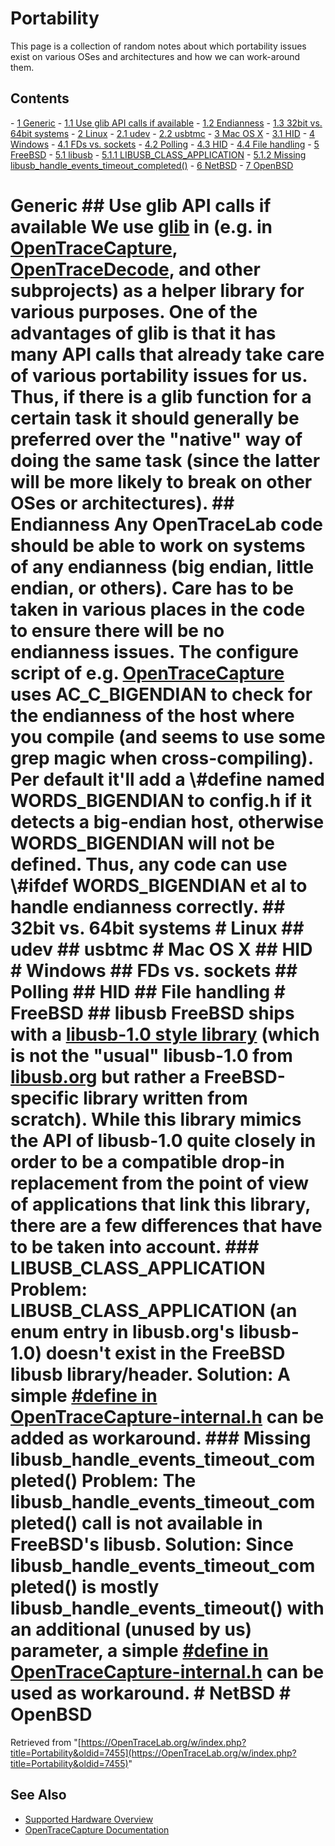# Portability

This page is a collection of random notes about which portability issues exist on various OSes and architectures and how we can work-around them. 
## Contents 
\- [1 Generic](Portability.html#Generic) \- [1.1 Use glib API calls if available](Portability.html#Use_glib_API_calls_if_available) \- [1.2 Endianness](Portability.html#Endianness) \- [1.3 32bit vs. 64bit systems](Portability.html#32bit_vs._64bit_systems) \- [2 Linux](Portability.html#Linux) \- [2.1 udev](Portability.html#udev) \- [2.2 usbtmc](Portability.html#usbtmc) \- [3 Mac OS X](Portability.html#Mac_OS_X) \- [3.1 HID](Portability.html#HID) \- [4 Windows](Portability.html#Windows) \- [4.1 FDs vs. sockets](Portability.html#FDs_vs._sockets) \- [4.2 Polling](Portability.html#Polling) \- [4.3 HID](Portability.html#HID_2) \- [4.4 File handling](Portability.html#File_handling) \- [5 FreeBSD](Portability.html#FreeBSD) \- [5.1 libusb](Portability.html#libusb) \- [5.1.1 LIBUSB_CLASS_APPLICATION](Portability.html#LIBUSB_CLASS_APPLICATION) \- [5.1.2 Missing libusb_handle_events_timeout_completed()](Portability.html#Missing_libusb_handle_events_timeout_completed()) \- [6 NetBSD](Portability.html#NetBSD) \- [7 OpenBSD](Portability.html#OpenBSD) 
# Generic ## Use glib API calls if available We use [glib](https://developer.gnome.org/glib/unstable/index.html) in (e.g. in [OpenTraceCapture](OpenTraceCapture.html "OpenTraceCapture"), [OpenTraceDecode](OpenTraceDecode.html "OpenTraceDecode"), and other subprojects) as a helper library for various purposes. One of the advantages of glib is that it has many API calls that already take care of various portability issues for us. Thus, if there is a glib function for a certain task it should generally be preferred over the "native" way of doing the same task (since the latter will be more likely to break on other OSes or architectures). ## Endianness Any OpenTraceLab code should be able to work on systems of any endianness (big endian, little endian, or others). Care has to be taken in various places in the code to ensure there will be no endianness issues. The **configure** script of e.g. [OpenTraceCapture](OpenTraceCapture.html "OpenTraceCapture") uses **AC_C_BIGENDIAN** to check for the endianness of the host where you compile (and seems to use some grep magic when cross-compiling). Per default it'll add a \\#define named WORDS_BIGENDIAN to config.h if it detects a big-endian host, otherwise WORDS_BIGENDIAN will not be defined. Thus, any code can use **\\#ifdef WORDS_BIGENDIAN** et al to handle endianness correctly. ## 32bit vs. 64bit systems # Linux ## udev ## usbtmc # Mac OS X ## HID # Windows ## FDs vs. sockets ## Polling ## HID ## File handling # FreeBSD ## libusb FreeBSD ships with a [libusb-1.0 style library](http://www.freebsd.org/cgi/man.cgi?query=libusb&sektion=3) (which is **not** the "usual" libusb-1.0 from [libusb.org](http://libusb.org) but rather a FreeBSD-specific library written from scratch). While this library mimics the API of libusb-1.0 quite closely in order to be a compatible drop-in replacement from the point of view of applications that link this library, there are a few differences that have to be taken into account. ### LIBUSB_CLASS_APPLICATION **Problem:** LIBUSB_CLASS_APPLICATION (an enum entry in libusb.org's libusb-1.0) doesn't exist in the FreeBSD libusb library/header. **Solution:** A simple [#define in OpenTraceCapture-internal.h](http://github.com/OpenTraceLab/?p=OpenTraceCapture.git;a=commitdiff;h=6bf4273ee8bb6477ba55e0540e370547bd804641) can be added as workaround. ### Missing libusb_handle_events_timeout_completed() **Problem:** The libusb_handle_events_timeout_completed() call is not available in FreeBSD's libusb. **Solution:** Since libusb_handle_events_timeout_completed() is mostly libusb_handle_events_timeout() with an additional (unused by us) parameter, a simple [#define in OpenTraceCapture-internal.h](http://github.com/OpenTraceLab/?p=OpenTraceCapture.git;a=commitdiff;h=6bf4273ee8bb6477ba55e0540e370547bd804641) can be used as workaround. # NetBSD # OpenBSD
Retrieved from "[https://OpenTraceLab.org/w/index.php?title=Portability&oldid=7455](https://OpenTraceLab.org/w/index.php?title=Portability&oldid=7455)"

## See Also
- [Supported Hardware Overview](../supported-hardware.md)
- [OpenTraceCapture Documentation](../../opentracecapture/overview.md)

